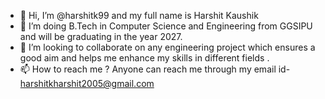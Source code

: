 - 👋 Hi, I’m @harshitk99 and my full name is Harshit Kaushik
- 👀 I’m doing B.Tech in Computer Science and Engineering from GGSIPU and will be graduating in the year 2027.
- 💞️ I’m looking to collaborate on any engineering project which ensures a good aim and helps me enhance my skills in different fields .
- 📫 How to reach me ?
Anyone can reach me through my email id- harshitkharshit2005@gmail.com

<!---
harshitk99/harshitk99 is a ✨ special ✨ repository because its `README.md` (this file) appears on your GitHub profile.
You can click the Preview link to take a look at your changes.
--->
